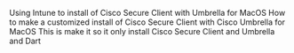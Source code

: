 Using Intune to install of Cisco Secure Client with Umbrella for MacOS
How to make a customized install of Cisco Secure Client with Cisco Umbrella for MacOS
This is make it so it only install Cisco Secure Client and Umbrella and Dart
